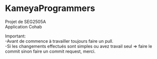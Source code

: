 # KameyaProgrammers
Projet de SEG2505A<br/>
Application Cohab

Important:  
-Avant de commence à travailler toujours faire un pull.<br/>
-Si les changements effectués sont simples ou avez travail seul => faire le commit sinon faire un commit request, merci.
